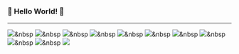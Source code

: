 ### 👋 Hello World! 👋
---
<img src="https://img.shields.io/badge/JavaScript-F7DF1E?style=flat-square&logo=JavaScript&logoColor=white" />&nbsp
<img src="https://img.shields.io/badge/React-61DAFB?style=flat-square&logo=React&logoColor=white" />&nbsp
<img src="https://img.shields.io/badge/Redux-764ABC?style=flat-square&logo=Redux&logoColor=white" />&nbsp
<img src="https://img.shields.io/badge/Node.js-339933?style=flat-square&logo=Node.js&logoColor=white" />&nbsp
<img src="https://img.shields.io/badge/jQuery-0769AD?style=flat-square&logo=jQuery&logoColor=white" />&nbsp
<img src="https://img.shields.io/badge/Java-007396?style=flat-square&logo=Java&logoColor=white" />&nbsp
<img src="https://img.shields.io/badge/MongoDB-47A248?style=flat-square&logo=MongoDB&logoColor=white" />&nbsp
<img src="https://img.shields.io/badge/MySQL-4479A1?style=flat-square&logo=MySQL&logoColor=white" />&nbsp
<img src="https://img.shields.io/badge/HTML5-E34F26?style=flat-square&logo=HTML5&logoColor=white" />&nbsp
<img src="https://img.shields.io/badge/CSS3-1572B6?style=flat-square&logo=CSS3&logoColor=white" />&nbsp
<img src="https://img.shields.io/badge/Sass-CC6699?style=flat-square&logo=Sass&logoColor=white" />




<!--
**RiccioRyu/RiccioRyu** is a ✨ _special_ ✨ repository because its `README.md` (this file) appears on your GitHub profile.

Here are some ideas to get you started:

- 🔭 I’m currently working on ...
- 🌱 I’m currently learning ...
- 👯 I’m looking to collaborate on ...
- 🤔 I’m looking for help with ...
- 💬 Ask me about ...
- 📫 How to reach me: ...
- 😄 Pronouns: ...
- ⚡ Fun fact: ...
-->
